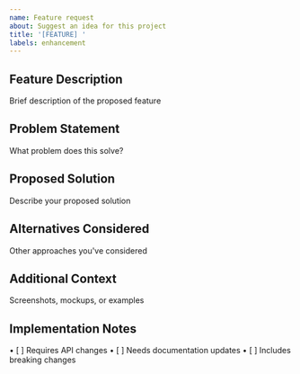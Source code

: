 ```yaml
---
name: Feature request
about: Suggest an idea for this project
title: '[FEATURE] '
labels: enhancement
---
```


## Feature Description
Brief description of the proposed feature

## Problem Statement
What problem does this solve?

## Proposed Solution
Describe your proposed solution

## Alternatives Considered
Other approaches you've considered

## Additional Context
Screenshots, mockups, or examples

## Implementation Notes
• [ ] Requires API changes
• [ ] Needs documentation updates
• [ ] Includes breaking changes

<!-- Please search existing issues before creating new ones -->
